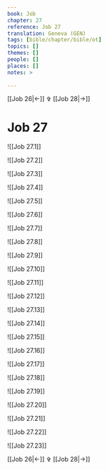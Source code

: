 ```yaml
---
book: Job
chapter: 27
reference: Job 27
translation: Geneva (GEN)
tags: [bible/chapter/bible/ot]
topics: []
themes: []
people: []
places: []
notes: >
  
---
```


[[Job 26|<-]] ✞ [[Job 28|->]]

# Job 27

![[Job 27.1]]

![[Job 27.2]]

![[Job 27.3]]

![[Job 27.4]]

![[Job 27.5]]

![[Job 27.6]]

![[Job 27.7]]

![[Job 27.8]]

![[Job 27.9]]

![[Job 27.10]]

![[Job 27.11]]

![[Job 27.12]]

![[Job 27.13]]

![[Job 27.14]]

![[Job 27.15]]

![[Job 27.16]]

![[Job 27.17]]

![[Job 27.18]]

![[Job 27.19]]

![[Job 27.20]]

![[Job 27.21]]

![[Job 27.22]]

![[Job 27.23]]

[[Job 26|<-]] ✞ [[Job 28|->]]
